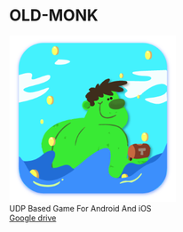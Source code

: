 # OLD-MONK
<img src="icon.png" width="300px" /><br>
UDP Based Game For Android And iOS<br>
<a href="https://drive.google.com/open?id=0B_FkUGVcI4naNWwyZ2lsSXF4OU0"> Google drive </a>
